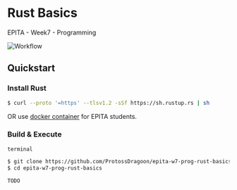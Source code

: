 # Rust Basics

EPITA - Week7 - Programming

![Workflow](https://github.com/ProtossDragoon/epita-w7-prog-rust-basics/actions/workflows/master.yaml/badge.svg)

## Quickstart

### Install Rust

```bash
$ curl --proto '=https' --tlsv1.2 -sSf https://sh.rustup.rs | sh
```

OR use [docker container](https://github.com/ProtossDragoon/epilinux) for EPITA students.

### Build & Execute

`terminal`
```bash
$ git clone https://github.com/ProtossDragoon/epita-w7-prog-rust-basics.git
$ cd epita-w7-prog-rust-basics
```

`TODO`
